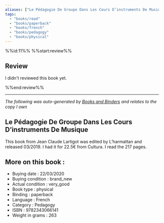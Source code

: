 ```yaml
---
aliases: ["Le Pédagogie De Groupe Dans Les Cours D’instruments De Musique "] 
tags: 
  - "books/read" 
  - "books/paperback" 
  - "books/french"
  - "books/pedagogy"
  - "books/physical"
---
```

%%id:11%%
%%start:review%%
## Review
I didn't reviewed this book yet. 

%%end:review%%

---
_The following was auto-generated by [Books and Binders](Books%20and%20Binders.md) and relates to the copy I own_
## Le Pédagogie De Groupe Dans Les Cours D’instruments De Musique 
This book from Jean Claude Lartigot was edited by L’harmattan and released 03/2019. I had it for 22.5€ from Cultura. I read the 217 pages.

## More on this book :
- Buying date : 22/03/2020
- Buying condition : brand_new
- Actual condition : very_good
- Book type : physical
- Binding : paperback
- Language : French
- Category : Pedagogy
- ISBN : 9782343066141
- Weight in grams : 263
